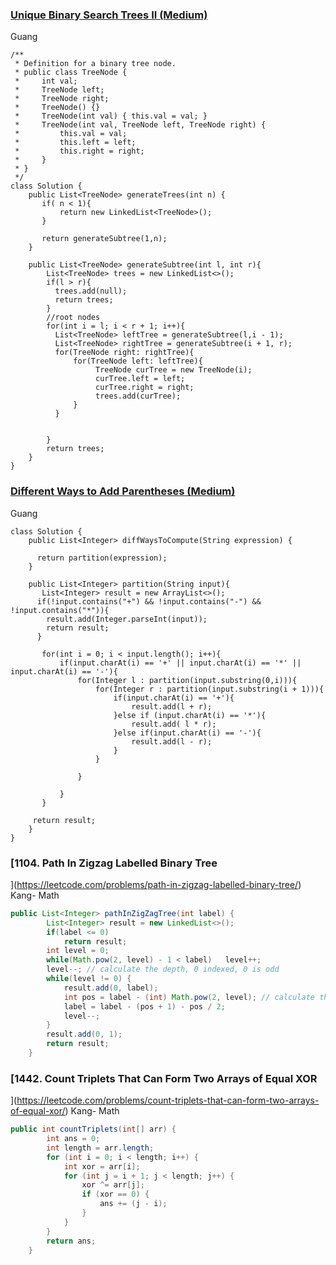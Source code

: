 ### [Unique Binary Search Trees II (Medium)](https://leetcode.com/problems/unique-binary-search-trees-ii/description/)
Guang
```
/**
 * Definition for a binary tree node.
 * public class TreeNode {
 *     int val;
 *     TreeNode left;
 *     TreeNode right;
 *     TreeNode() {}
 *     TreeNode(int val) { this.val = val; }
 *     TreeNode(int val, TreeNode left, TreeNode right) {
 *         this.val = val;
 *         this.left = left;
 *         this.right = right;
 *     }
 * }
 */
class Solution {
    public List<TreeNode> generateTrees(int n) {
       if( n < 1){
           return new LinkedList<TreeNode>(); 
       } 

       return generateSubtree(1,n); 
    }

    public List<TreeNode> generateSubtree(int l, int r){
        List<TreeNode> trees = new LinkedList<>();
        if(l > r){
          trees.add(null);
          return trees;  
        }
        //root nodes
        for(int i = l; i < r + 1; i++){
          List<TreeNode> leftTree = generateSubtree(l,i - 1);
          List<TreeNode> rightTree = generateSubtree(i + 1, r);
          for(TreeNode right: rightTree){
              for(TreeNode left: leftTree){
                   TreeNode curTree = new TreeNode(i);
                   curTree.left = left;
                   curTree.right = right;
                   trees.add(curTree);
              }
          }


        }
        return trees;
    }
}
```
### [Different Ways to Add Parentheses (Medium)](https://leetcode.com/problems/different-ways-to-add-parentheses/description/)
Guang 
```
class Solution {
    public List<Integer> diffWaysToCompute(String expression) {

      return partition(expression);
    }

    public List<Integer> partition(String input){
       List<Integer> result = new ArrayList<>();
      if(!input.contains("+") && !input.contains("-") && !input.contains("*")){
        result.add(Integer.parseInt(input));
        return result;
      }

       for(int i = 0; i < input.length(); i++){
           if(input.charAt(i) == '+' || input.charAt(i) == '*' || input.charAt(i) == '-'){
               for(Integer l : partition(input.substring(0,i))){
                   for(Integer r : partition(input.substring(i + 1))){
                       if(input.charAt(i) == '+'){
                           result.add(l + r);
                       }else if (input.charAt(i) == '*'){
                           result.add( l * r);
                       }else if(input.charAt(i) == '-'){
                           result.add(l - r);
                       }
                   }
                    
               }

           }
       }
        
     return result;
    }
}
```

### [1104. Path In Zigzag Labelled Binary Tree
](https://leetcode.com/problems/path-in-zigzag-labelled-binary-tree/)
Kang-  Math
```java
public List<Integer> pathInZigZagTree(int label) {
        List<Integer> result = new LinkedList<>();
        if(label <= 0)
            return result;
        int level = 0;
        while(Math.pow(2, level) - 1 < label)   level++;        
        level--; // calculate the depth, 0 indexed, 0 is odd
        while(level != 0) {
            result.add(0, label);
            int pos = label - (int) Math.pow(2, level); // calculate the position, 0 indexed  
            label = label - (pos + 1) - pos / 2;
            level--;
        }
        result.add(0, 1);
        return result;
    }
```


### [1442. Count Triplets That Can Form Two Arrays of Equal XOR
](https://leetcode.com/problems/count-triplets-that-can-form-two-arrays-of-equal-xor/)
Kang-  Math
```java
public int countTriplets(int[] arr) {
        int ans = 0;
        int length = arr.length;
        for (int i = 0; i < length; i++) {
            int xor = arr[i];
            for (int j = i + 1; j < length; j++) {
                xor ^= arr[j];
                if (xor == 0) {
                    ans += (j - i);
                }
            }
        }
        return ans;
    }
```
